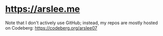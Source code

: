 # https://arslee.me

Note that I don't actively use GitHub; instead, my repos are mostly hosted on Codeberg: https://codeberg.org/arslee07
